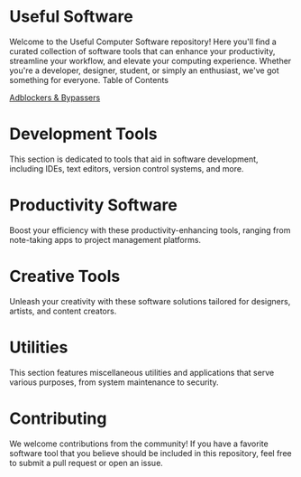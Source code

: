 # Useful Software

Welcome to the Useful Computer Software repository! Here you'll find a curated collection of software tools that can enhance your productivity, streamline your workflow, and elevate your computing experience. Whether you're a developer, designer, student, or simply an enthusiast, we've got something for everyone.
Table of Contents

[Adblockers & Bypassers](https://github.com/Entree3k/Useful-Software/blob/main/Adblockers%20%26%20Bypassers.md)

# Development Tools

This section is dedicated to tools that aid in software development, including IDEs, text editors, version control systems, and more.



# Productivity Software

Boost your efficiency with these productivity-enhancing tools, ranging from note-taking apps to project management platforms.



# Creative Tools

Unleash your creativity with these software solutions tailored for designers, artists, and content creators.



# Utilities

This section features miscellaneous utilities and applications that serve various purposes, from system maintenance to security.



# Contributing

We welcome contributions from the community! If you have a favorite software tool that you believe should be included in this repository, feel free to submit a pull request or open an issue.
